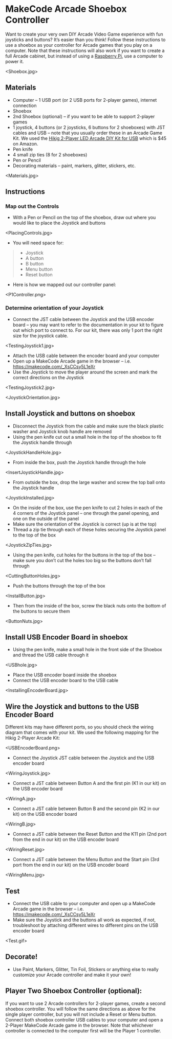 # MakeCode Arcade Shoebox Controller

Want to create your very own DIY Arcade Video Game experience with fun joysticks and buttons? It’s easier than you think! Follow these instructions to use a shoebox as your controller for Arcade games that you play on a computer. Note that these instructions will also work if you want to create a full Arcade cabinet, but instead of using a [Raspberry Pi](https://arcade.makecode.com/hardware/raspberry-pi/cardboard-control-panel), use a computer to power it.

<Shoebox.jpg>

## Materials

* Computer – 1 USB port (or 2 USB ports for 2-player games), internet connection
* Shoebox
* 2nd Shoebox (optional) – if you want to be able to support 2-player games
* 1 joystick, 4 buttons (or 2 joysticks, 6 buttons for 2 shoeboxes) with JST cables and USB – note that you usually order these in an Arcade Game Kit. We used the [Hikig 2-Player LED Arcade DIY Kit for USB](https://www.amazon.com/dp/B07JFXQSM5) which is $45 on Amazon.
* Pen knife
* 4 small zip ties (8 for 2 shoeboxes)
* Pen or Pencil
* Decorating materials – paint, markers, glitter, stickers, etc.

<Materials.jpg>

## Instructions

### Map out the Controls

* With a Pen or Pencil on the top of the shoebox, draw out where you would like to place the Joystick and buttons

<PlacingControls.jpg>

* You will need space for:

>* Joystick
>* A button
>* B button
>* Menu button
>* Reset button

* Here is how we mapped out our controller panel:

<P1Controller.png>

### Determine orientation of your Joystick

* Connect the JST cable between the Joystick and the USB encoder board – you may want to refer to the documentation in your kit to figure out which port to connect to. For our kit, there was only 1 port the right size for the joystick cable.

<TestingJoystick1.jpg>

* Attach the USB cable between the encoder board and your computer
* Open up a MakeCode Arcade game in the browser – i.e. https://makecode.com/_XsCCsy5L1eXr
* Use the Joystick to move the player around the screen and mark the correct directions on the Joystick

<TestingJoystick2.jpg>

<JoystickOrientation.jpg>

## Install Joystick and buttons on shoebox

* Disconnect the Joystick from the cable and make sure the black plastic washer and Joystick knob handle are removed
* Using the pen knife cut out a small hole in the top of the shoebox to fit the Joystick handle through

<JoystickHandleHole.jpg>

* From inside the box, push the Joystick handle through the hole

<InsertJoystickHandle.jpg>

* From outside the box, drop the large washer and screw the top ball onto the Joystick handle

<JoystickInstalled.jpg>

* On the inside of the box, use the pen knife to cut 2 holes in each of the 4 corners of the Joystick panel – one through the panel opening, and one on the outside of the panel
* Make sure the orientation of the Joystick is correct (up is at the top)
* Thread a zip tie through each of these holes securing the Joystick panel to the top of the box

<JoystickZipTies.jpg>

* Using the pen knife, cut holes for the buttons in the top of the box – make sure you don’t cut the holes too big so the buttons don’t fall through

<CuttingButtonHoles.jpg>

* Push the buttons through the top of the box

<InstallButton.jpg>

* Then from the inside of the box, screw the black nuts onto the bottom of the buttons to secure them

<ButtonNuts.jpg>

## Install USB Encoder Board in shoebox

* Using the pen knife, make a small hole in the front side of the Shoebox and thread the USB cable through it

<USBhole.jpg>

* Place the USB encoder board inside the shoebox
* Connect the USB encoder board to the USB cable

<InstallingEncoderBoard.jpg>

## Wire the Joystick and buttons to the USB Encoder Board

Different kits may have different ports, so you should check the wiring diagram that comes with your kit. We used the following mapping for the Hikig 2-Player Arcade Kit:

<USBEncoderBoard.png>

* Connect the Joystick JST cable between the Joystick and the USB encoder board

<WiringJoystick.jpg>

* Connect a JST cable between Button A and the first pin (K1 in our kit) on the USB encoder board

<WiringA.jpg>

* Connect a JST cable between Button B and the second pin (K2 in our kit) on the USB encoder board

<WiringB.jpg>

* Connect a JST cable between the Reset Button and the K11 pin (2nd port from the end in our kit) on the USB encoder board

<WiringReset.jpg>

* Connect a JST cable between the Menu Button and the Start pin (3rd port from the end in our kit) on the USB encoder board

<WiringMenu.jpg>

## Test

* Connect the USB cable to your computer and open up a MakeCode Arcade game in the browser – i.e. https://makecode.com/_XsCCsy5L1eXr
* Make sure the Joystick and the buttons all work as expected, if not, troubleshoot by attaching different wires to different pins on the USB encoder board

<Test.gif>

## Decorate!

* Use Paint, Markers, Glitter, Tin Foil, Stickers or anything else to really customize your Arcade controller and make it your own!

## Player Two Shoebox Controller (optional):

If you want to use 2 Arcade controllers for 2-player games, create a second shoebox controller. You will follow the same directions as above for the single player controller, but you will not include a Reset or Menu button. Connect both shoebox controller USB cables to your computer and open a 2-Player MakeCode Arcade game in the browser. Note that whichever controller is connected to the computer first will be the Player 1 controller.
